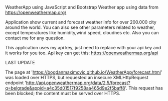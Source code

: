WeatherApp using JavaScript and Bootstrap
Weather app using data from https://openweathermap.org/

Application show current and forecast weather info for over 200.000 city around the world. 
You can also see other parameters related to weather, except temperatures like humidity,wind speed, cloudnes etc.
Also you can contact me for any question.

This application uses my api key, just need to replace with your api key and it works for you too.
Api key can get this: https://openweathermap.org/api


LAST UPDATE

The page at 'https://bogdanmaximovic.github.io/WeatherApp/forecast.html' was loaded over HTTPS, but requested an insecure XMLHttpRequest endpoint 'http://api.openweathermap.org/data/2.5/forecast?q=belgrade&appid=a4c35d01517f9258aa465d9e2f5baff8'. This request has been blocked; the content must be served over HTTPS.
